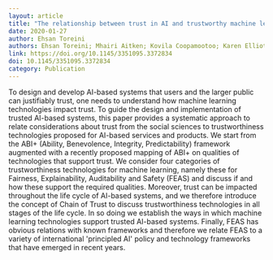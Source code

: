 ```yaml
---
layout: article
title: "The relationship between trust in AI and trustworthy machine learning technologies"
date: 2020-01-27
author: Ehsan Toreini
authors: Ehsan Toreini; Mhairi Aitken; Kovila Coopamootoo; Karen Elliott; Carlos Gonzalez Zelaya；Aad van Moorsel
link: https://doi.org/10.1145/3351095.3372834
doi: 10.1145/3351095.3372834
category: Publication
---
```

To design and develop AI-based systems that users and the larger public can justifiably trust, one needs to understand how machine learning technologies impact trust. To guide the design and implementation of trusted AI-based systems, this paper provides a systematic approach to relate considerations about trust from the social sciences to trustworthiness technologies proposed for AI-based services and products. We start from the ABI+ (Ability, Benevolence, Integrity, Predictability) framework augmented with a recently proposed mapping of ABI+ on qualities of technologies that support trust. We consider four categories of trustworthiness technologies for machine learning, namely these for Fairness, Explainability, Auditability and Safety (FEAS) and discuss if and how these support the required qualities. Moreover, trust can be impacted throughout the life cycle of AI-based systems, and we therefore introduce the concept of Chain of Trust to discuss trustworthiness technologies in all stages of the life cycle. In so doing we establish the ways in which machine learning technologies support trusted AI-based systems. Finally, FEAS has obvious relations with known frameworks and therefore we relate FEAS to a variety of international 'principled AI' policy and technology frameworks that have emerged in recent years.
